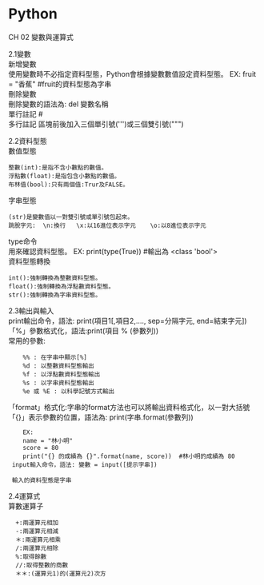 # Python
CH 02 變數與運算式
  
  2.1變數 \
  新增變數 \
    使用變數時不必指定資料型態，Python會根據變數數值設定資料型態。 EX: fruit = "香蕉"  #fruit的資料型態為字串 \
  刪除變數 \
    刪除變數的語法為: del 變數名稱 \
  單行註記    # \
  多行註記    區塊前後加入三個單引號(''')或三個雙引號(""") 
  
  2.2資料型態 \
  數值型態 
  
    整數(int):是指不含小數點的數值。 
    浮點數(float):是指包含小數點的數值。 
    布林值(bool):只有兩個值:Trur及FALSE。 
  字串型態
  
    (str)是變數值以一對雙引號或單引號包起來。 
    跳脫字元:  \n:換行   \x:以16進位表示字元    \o:以8進位表示字元 
  type命令 \
    用來確認資料型態。  EX: print(type(True))   #輸出為  <class 'bool'> \
  資料型態轉換 
  
    int():強制轉換為整數資料型態。 
    float():強制轉換為浮點數資料型態。 
    str():強制轉換為字串資料型態。 
    
   2.3輸出與輸入 \
    print輸出命令，語法: print(項目1[,項目2,...., sep=分隔字元, end=結束字元]) \
    「%」參數格式化，語法:print(項目 % (參數列)) \
      常用的參數: 
      
        %% : 在字串中顯示[%] 
        %d : 以整數資料型態輸出 
        %f : 以浮點數資料型態輸出 
        %s : 以字串資料型態輸出 
        %e 或 %E : 以科學記號方式輸出 
        
   「format」格式化:字串的format方法也可以將輸出資料格式化，以一對大括號「{}」表示參數的位置，語法為:
        print(字串.format(參數列)) 
        
        EX: 
        name = "林小明"
        score = 80 
        print("{} 的成績為 {}".format(name, score))  #林小明的成績為 80 
     input輸入命令，語法: 變數 = input([提示字串]) 
     
     輸入的資料型態是字串
     
   2.4運算式 \
   算數運算子
   
      +:兩運算元相加
      -:兩運算元相減
      ＊:兩運算元相乘
      /:兩運算元相除
      %:取得餘數
      //:取得整數的商數
      ＊＊:(運算元1)的(運算元2)次方
     
        
        
        
